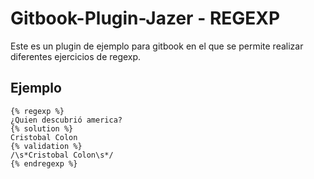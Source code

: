 # Gitbook-Plugin-Jazer - REGEXP

Este es un plugin de ejemplo para gitbook en el que se permite realizar diferentes ejercicios de regexp.

## Ejemplo

```
{% regexp %}
¿Quien descubrió america?
{% solution %}
Cristobal Colon
{% validation %}
/\s*Cristobal Colon\s*/
{% endregexp %}

```
